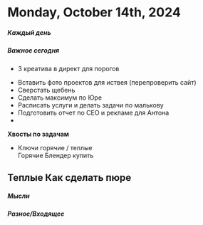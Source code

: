 # Monday, October 14th, 2024

##### Каждый день
##### Важное сегодня
+ 3 креатива в директ для порогов 
- Вставить фото проектов для иствея (перепроверить сайт)
- Сверстать щебень
- Сделать максимум по Юре
- Расписать услуги и делать задачи по малькову
- Подготовить отчет по СЕО и рекламе для Антона
- 
**Хвосты по задачам**
- Ключи горячие / теплые
\
Горячие
	Блендер купить

Теплые
	Как сделать пюре
---

##### Мысли

##### Разное/Входящее
